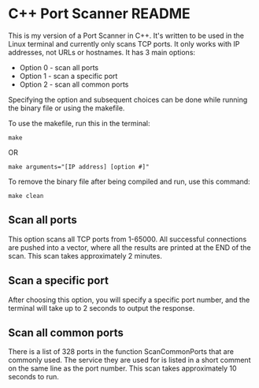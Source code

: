 # C++ Port Scanner README
This is my version of a Port Scanner in C++. It's written to be used in the Linux terminal and currently only scans TCP ports. It only works with IP addresses, not URLs or hostnames. It has 3 main options:

* Option 0 - scan all ports
* Option 1 - scan a specific port
* Option 2 - scan all common ports

Specifying the option and subsequent choices can be done while running the binary file or using the makefile. 

To use the makefile, run this in the terminal:

`make`

OR

`make arguments="[IP address] [option #]"`

To remove the binary file after being compiled and run, use this command:

`make clean`

## Scan all ports
This option scans all TCP ports from 1-65000. All successful connections are pushed into a vector, where all the results are printed at the END of the scan. This scan takes approximately 2 minutes. 

## Scan a specific port
After choosing this option, you will specify a specific port number, and the terminal will take up to 2 seconds to output the response. 

## Scan all common ports
There is a list of 328 ports in the function ScanCommonPorts that are commonly used. The service they are used for is listed in a short comment on the same line as the port number. This scan takes approximately 10 seconds to run. 